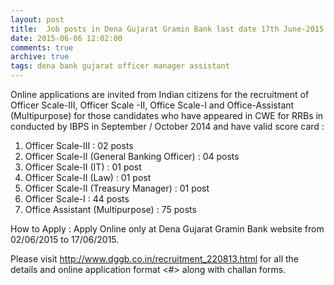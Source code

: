```yaml
---
layout: post
title:  Job posts in Dena Gujarat Gramin Bank last date 17th June-2015
date: 2015-06-06 12:02:00
comments: true
archive: true
tags: dena bank gujarat officer manager assistant
---
```


Online applications are invited from Indian citizens for the
recruitment of Officer Scale-III, Officer Scale -II, Office Scale-I and
Office-Assistant (Multipurpose) for those candidates who have appeared
in CWE for RRBs in conducted by IBPS in September / October  2014 and
have valid score card :

 1. Officer Scale-III : 02 posts
 2. Officer Scale-II (General Banking Officer) :  04 posts
 3. Officer Scale-II (IT) :  01 post
 4. Officer Scale-II (Law) :  01 post
 5. Officer Scale-II (Treasury Manager) :  01 post
 6. Officer Scale-I  : 44 posts  
 7. Office Assistant (Multipurpose) : 75 posts  

How to Apply : Apply Online only at Dena Gujarat Gramin Bank 
website  from 02/06/2015 to 17/06/2015.

Please visit http://www.dggb.co.in/recruitment_220813.html  for all the
details and online  application format <#> along with challan forms. 
